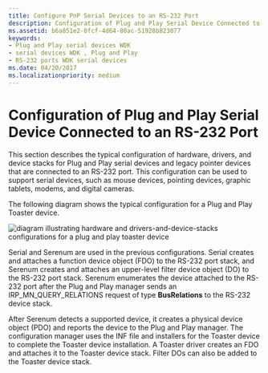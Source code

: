 ```yaml
---
title: Configure PnP Serial Devices to an RS-232 Port
description: Configuration of Plug and Play Serial Device Connected to an RS-232 Port
ms.assetid: b6a851e2-0fcf-4d64-80ac-51928b823077
keywords:
- Plug and Play serial devices WDK
- serial devices WDK , Plug and Play
- RS-232 ports WDK serial devices
ms.date: 04/20/2017
ms.localizationpriority: medium
---
```


# Configuration of Plug and Play Serial Device Connected to an RS-232 Port





This section describes the typical configuration of hardware, drivers, and device stacks for Plug and Play serial devices and legacy pointer devices that are connected to an RS-232 port. This configuration can be used to support serial devices, such as mouse devices, pointing devices, graphic tablets, modems, and digital cameras.

The following diagram shows the typical configuration for a Plug and Play Toaster device.

![diagram illustrating hardware and drivers-and-device-stacks configurations for a plug and play toaster device](images/ser2.png)

Serial and Serenum are used in the previous configurations. Serial creates and attaches a function device object (FDO) to the RS-232 port stack, and Serenum creates and attaches an upper-level filter device object (DO) to the RS-232 port stack. Serenum enumerates the device attached to the RS-232 port after the Plug and Play manager sends an IRP\_MN\_QUERY\_RELATIONS request of type **BusRelations** to the RS-232 device stack.

After Serenum detects a supported device, it creates a physical device object (PDO) and reports the device to the Plug and Play manager. The configuration manager uses the INF file and installers for the Toaster device to complete the Toaster device installation. A Toaster driver creates an FDO and attaches it to the Toaster device stack. Filter DOs can also be added to the Toaster device stack.

 

 




